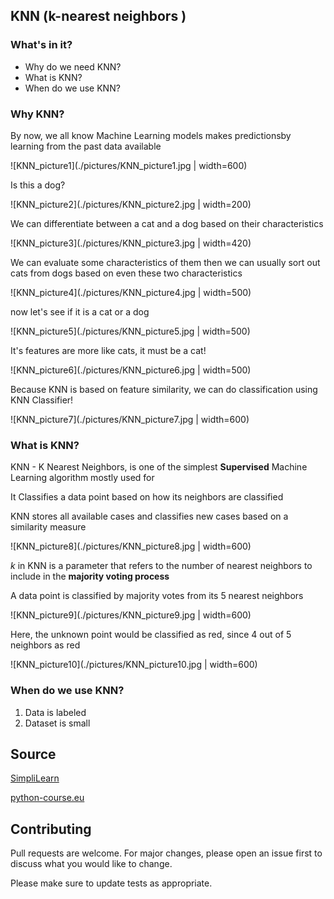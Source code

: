 ## KNN (k-nearest neighbors )
### What's in it?
* Why do we need KNN?
* What is KNN?
* When do we use KNN?

### Why KNN?
By now, we all know Machine Learning models makes predictionsby learning from the past data available

![KNN_picture1](./pictures/KNN_picture1.jpg | width=600)

Is this a dog?

![KNN_picture2](./pictures/KNN_picture2.jpg | width=200)
    
We can differentiate between a cat and a dog based on their characteristics

![KNN_picture3](./pictures/KNN_picture3.jpg | width=420)

We can evaluate some characteristics of them then we can usually sort out cats from dogs based on even these two characteristics

![KNN_picture4](./pictures/KNN_picture4.jpg | width=500)

now let's see if it is a cat or a dog

![KNN_picture5](./pictures/KNN_picture5.jpg | width=500)


It's features are more like cats, it must be a cat!

![KNN_picture6](./pictures/KNN_picture6.jpg | width=500)

Because KNN is based on feature similarity, we can do classification using KNN Classifier!

![KNN_picture7](./pictures/KNN_picture7.jpg | width=600)

### What is KNN?
KNN - K Nearest Neighbors, is one of the simplest **Supervised** Machine Learning algorithm mostly used for

It Classifies a data point based on how its neighbors are classified

KNN stores all available cases and classifies new cases based on a similarity measure

![KNN_picture8](./pictures/KNN_picture8.jpg | width=600)

*k* in KNN is a parameter that refers to the number of nearest neighbors to include in the **majority voting process**

A data point is classified by majority votes from its 5 nearest neighbors

![KNN_picture9](./pictures/KNN_picture9.jpg | width=600)

Here, the unknown point would be classified as red, since 4 out of 5 neighbors as red

![KNN_picture10](./pictures/KNN_picture10.jpg | width=600)

### When do we use KNN?
 1. Data is labeled
 2. Dataset is small


## Source
[SimpliLearn](https://www.slideshare.net/Simplilearn/knearest-neighbor-classification-algorithm-how-knn-algorithm-works-knn-algorithm-simplilearn)

[python-course.eu](https://www.python-course.eu/k_nearest_neighbor_classifier.php)

## Contributing
Pull requests are welcome. For major changes, please open an issue first to discuss what you would like to change.

Please make sure to update tests as appropriate.
